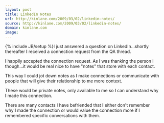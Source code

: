 ```yaml
---
layout: post
title: LinkedIn Notes
url: http://kinlane.com/2009/03/02/linkedin-notes/
source: http://kinlane.com/2009/03/02/linkedin-notes/
domain: kinlane.com
image: 
---
```

{% include JB/setup %}I just answered a question on LinkedIn...shortly thereafter I received a connection request from the QA thread.   

I happily accepted the connection request.  As I was thanking the person I though...it would be real nice to have "notes" that store with each contact.  

This way I could jot down notes as I make connections or communicate with people that will give their relationship to me more context.  

These would be private notes, only available to me so I can understand why I made this connection.

There are many contacts I have befriended that I either don't remember why I made the connection or would value the connection more if I remembered specific conversations with them.